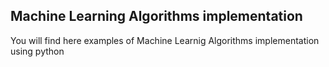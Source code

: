 ## Machine Learning Algorithms implementation
You will find here examples of Machine Learnig Algorithms implementation using python
